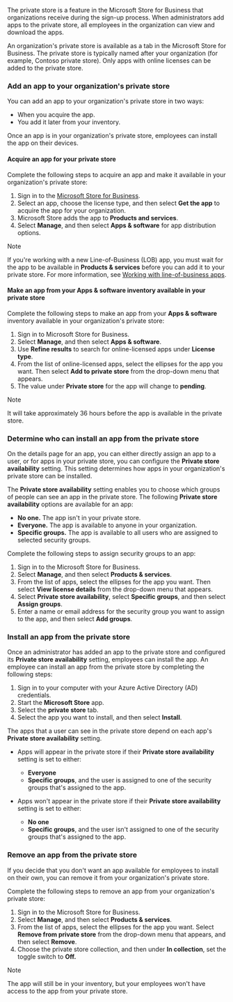 The private store is a feature in the Microsoft Store for Business that organizations receive during the sign-up process. When administrators add apps to the private store, all employees in the organization can view and download the apps.

An organization's private store is available as a tab in the Microsoft Store for Business. The private store is typically named after your organization (for example, Contoso private store). Only apps with online licenses can be added to the private store.

### Add an app to your organization's private store

You can add an app to your organization's private store in two ways:

 -  When you acquire the app.
 -  You add it later from your inventory.

Once an app is in your organization's private store, employees can install the app on their devices.

#### Acquire an app for your private store

Complete the following steps to acquire an app and make it available in your organization's private store:

1.  Sign in to the [Microsoft Store for Business](https://businessstore.microsoft.com/store/private-store?azure-portal=true).<br>
2.  Select an app, choose the license type, and then select **Get the app** to acquire the app for your organization.
3.  Microsoft Store adds the app to **Products and services**. 
4.  Select **Manage**, and then select **Apps & software** for app distribution options.

> [!NOTE]
> If you're working with a new Line-of-Business (LOB) app, you must wait for the app to be available in **Products & services** before you can add it to your private store. For more information, see [Working with line-of-business apps](/microsoft-store/working-with-line-of-business-apps?azure-portal=true).

#### Make an app from your Apps &amp; software inventory available in your private store

Complete the following steps to make an app from your **Apps & software** inventory available in your organization's private store:

1.  Sign in to Microsoft Store for Business.<br>
2.  Select **Manage**, and then select **Apps & software**.
3.  Use **Refine results** to search for online-licensed apps under **License type**.
4.  From the list of online-licensed apps, select the ellipses for the app you want. Then select **Add to private store** from the drop-down menu that appears.
5.  The value under **Private store** for the app will change to **pending**.

> [!NOTE]
> It will take approximately 36 hours before the app is available in the private store.

### Determine who can install an app from the private store

On the details page for an app, you can either directly assign an app to a user, or for apps in your private store, you can configure the **Private store availability** setting. This setting determines how apps in your organization's private store can be installed.

The **Private store availability** setting enables you to choose which groups of people can see an app in the private store. The following **Private store availability** options are available for an app:

 -  **No one.** The app isn't in your private store.
 -  **Everyone.** The app is available to anyone in your organization.
 -  **Specific groups.** The app is available to all users who are assigned to selected security groups.

Complete the following steps to assign security groups to an app:

1.  Sign in to the Microsoft Store for Business.
2.  Select **Manage**, and then select **Products & services**.
3.  From the list of apps, select the ellipses for the app you want. Then select **View license details** from the drop-down menu that appears.
4.  Select **Private store availability**, select **Specific groups**, and then select **Assign groups**.
5.  Enter a name or email address for the security group you want to assign to the app, and then select **Add groups**.

### Install an app from the private store

Once an administrator has added an app to the private store and configured its **Private store availability** setting, employees can install the app. An employee can install an app from the private store by completing the following steps:

1.  Sign in to your computer with your Azure Active Directory (AD) credentials.
2.  Start the **Microsoft Store** app.
3.  Select the **private store** tab.
4.  Select the app you want to install, and then select **Install**.

The apps that a user can see in the private store depend on each app's **Private store availability** setting.

 -  Apps will appear in the private store if their **Private store availability** setting is set to either:
    
     -  **Everyone**
     -  **Specific groups**, and the user is assigned to one of the security groups that's assigned to the app.
 -  Apps won't appear in the private store if their **Private store availability** setting is set to either:
    
     -   **No one**
     -  **Specific groups**, and the user isn't assigned to one of the security groups that's assigned to the app.

### Remove an app from the private store<br>

If you decide that you don't want an app available for employees to install on their own, you can remove it from your organization's private store.

Complete the following steps to remove an app from your organization's private store:

1.  Sign in to the Microsoft Store for Business.
2.  Select **Manage**, and then select **Products & services**.
3.  From the list of apps, select the ellipses for the app you want. Select **Remove from private store** from the drop-down menu that appears, and then select **Remove**.
4.  Choose the private store collection, and then under **In collection**, set the toggle switch to **Off.**

> [!NOTE]
> The app will still be in your inventory, but your employees won't have access to the app from your private store.
